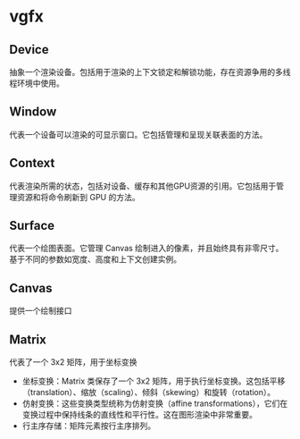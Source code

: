 # vgfx

## Device

抽象一个渲染设备。包括用于渲染的上下文锁定和解锁功能，存在资源争用的多线程环境中使用。

## Window

代表一个设备可以渲染的可显示窗口。它包括管理和呈现关联表面的方法。

## Context

代表渲染所需的状态，包括对设备、缓存和其他GPU资源的引用。它包括用于管理资源和将命令刷新到 GPU 的方法。

## Surface

代表一个绘图表面。它管理 Canvas 绘制进入的像素，并且始终具有非零尺寸。基于不同的参数如宽度、高度和上下文创建实例。

## Canvas

提供一个绘制接口

## Matrix

代表了一个 3x2 矩阵，用于坐标变换

- 坐标变换：Matrix 类保存了一个 3x2 矩阵，用于执行坐标变换。这包括平移（translation）、缩放（scaling）、倾斜（skewing）和旋转（rotation）。
- 仿射变换：这些变换类型统称为仿射变换（affine transformations），它们在变换过程中保持线条的直线性和平行性。这在图形渲染中非常重要。
- 行主序存储：矩阵元素按行主序排列。


